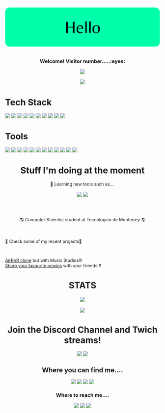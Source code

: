 <p align="center">
  <img src="assets/Banner.png" />
</p>

<h3 align="center">Welcome! Visitor number.....:eyes:</h3>
<p align="center"><img src="https://profile-counter.glitch.me/{daniel-enqz}/count.svg"></p>
<p align="center"><img src="http://ForTheBadge.com/images/badges/built-with-love.svg"></p>

# Tech Stack
<p>
<img src="https://img.shields.io/badge/Python-14354C?style=for-the-badge&logo=python&logoColor=white">
<img src="https://img.shields.io/badge/HTML5-E34F26?style=for-the-badge&logo=html5&logoColor=white">
<img src="https://img.shields.io/badge/CSS3-1572B6?style=for-the-badge&logo=css3&logoColor=white">
<img src="https://img.shields.io/badge/C-00599C?style=for-the-badge&logo=c&logoColor=white">
<img src="https://img.shields.io/badge/Ruby-CC342D?style=for-the-badge&logo=ruby&logoColor=white">
<img src="https://img.shields.io/badge/Ruby_on_Rails-CC0000?style=for-the-badge&logo=ruby-on-rails&logoColor=white">
<img src="https://img.shields.io/badge/SQLite-07405E?style=for-the-badge&logo=sqlite&logoColor=white">
<img src="https://img.shields.io/badge/MySQL-00000F?style=for-the-badge&logo=mysql&logoColor=white">
<img src="https://img.shields.io/badge/JavaScript-F7DF1E?style=for-the-badge&logo=javascript&logoColor=black">
<img src="https://img.shields.io/badge/PostgreSQL-316192?style=for-the-badge&logo=postgresql&logoColor=white">
</p>

# Tools
<p>
<img src="https://img.shields.io/badge/NPM-%23000000.svg?style=for-the-badge&logo=npm&logoColor=white">
<img src="https://img.shields.io/badge/yarn-%232C8EBB.svg?style=for-the-badge&logo=yarn&logoColor=white">
<img src="https://img.shields.io/badge/Babel-F9DC3e?style=for-the-badge&logo=babel&logoColor=black">
<img src="https://img.shields.io/badge/VSCode-0078d7.svg?style=for-the-badge&logo=visual-studio-code&logoColor=white">
<img src="https://img.shields.io/badge/jquery-%230769AD.svg?style=for-the-badge&logo=jquery&logoColor=white">
<img src="https://img.shields.io/badge/Linux-FCC624?style=for-the-badge&logo=linux&logoColor=black">
<img src="https://img.shields.io/badge/Ubuntu-E95420?style=for-the-badge&logo=ubuntu&logoColor=white">
<img src="https://img.shields.io/badge/Windows-0078D6?style=for-the-badge&logo=windows&logoColor=white">
<img src="https://img.shields.io/badge/numpy-%23013243.svg?style=for-the-badge&logo=numpy&logoColor=white">
<img src="https://img.shields.io/badge/pandas-%23150458.svg?style=for-the-badge&logo=pandas&logoColor=white">
<img src="https://img.shields.io/badge/Heroku-430098?style=for-the-badge&logo=heroku&logoColor=white">
<img src="https://img.shields.io/badge/Bootstrap-563D7C?style=for-the-badge&logo=bootstrap&logoColor=white">
</p>

<h1 align="center">Stuff I'm doing at the moment</h1>
<p align="center">
👀 Learning new tools such as....
<br><br>
<img src="https://img.shields.io/badge/C%2B%2B-00599C?style=for-the-badge&logo=c%2B%2B&logoColor=white">
<img src="https://img.shields.io/badge/go-%2300ADD8.svg?style=for-the-badge&logo=go&logoColor=white">
</p>
<br><br>
<p align="center">
🌎 Computer Scientist student at Tecnologico de Monterrey 🌎
</p>
<br><br>
🌱 Check some of my recent projects🌱
</p>
<br>

[AirBnB clone](https://github.com/daniel-enqz/studio) but with Music Studios!!!<br>
[Share your favourite movies](https://github.com/daniel-enqz/rails-watch-list) with your friends!!!<br>

<h1 align="center">STATS</h1>
<p align="center">
<a href="https://git.io/streak-stats"><img align="center" src="https://github-readme-streak-stats.herokuapp.com?user=daniel-enqz&theme=dark&hide_border=true&date_format=M%20j%5B%2C%20Y%5D"/></a>
<br><br>
<a href="https://github.com/daniel-enqz/github-readme-stats"><img align="center" src="https://github-readme-stats.vercel.app/api/top-langs/?username=daniel-enqz&langs_count=10&layout=compact&hide_border=true&title_color=0099ff&icon_color=0099ff" /></a>
</p>

<h1 align="center">Join the Discord Channel and Twich streams!</h1>
<p align="center">
<a href="https://discord.gg/n4PYXTkk" target="_blank"><img src="https://img.shields.io/badge/Discord-7289DA?style=for-the-badge&logo=discord&logoColor=white"></a>
<a href="https://www.twitch.tv/daniel_enqz" target="_blank" rel="noopener noreferrer"><img src="https://img.shields.io/badge/Twitch-9146FF?style=for-the-badge&logo=twitch&logoColor=white"></a>
</p>

<h2 align="center">Where you can find me....</h2>
<p align="center">
<a href="https://www.instagram.com/daniel__enqz/?hl=en"><img src="https://img.shields.io/badge/daniel_enqz-E4405F?style=for-the-badge&logo=instagram&logoColor=white"></a>
<a href="https://twitter.com/Daniel__enqz"><img src="https://img.shields.io/badge/daniel_enqz-%231DA1F2.svg?style=for-the-badge&logo=Twitter&logoColor=white"></a>
<a href="https://vm.tiktok.com/ZMLjnxQKp/"><img src="https://img.shields.io/badge/daniel_enqz-000000?style=for-the-badge&logo=tiktok&logoColor=white"></a>
<a href="https://www.youtube.com/channel/UCvZjEjGU4CVIrQknOSMfpXQ"><img src="https://img.shields.io/badge/Daniel Enqz-FF0000?style=for-the-badge&logo=youtube&logoColor=white"></a>
</p>

<h3 align="center">Where to reach me....</h2>
<p align="center">
<a href="https://www.linkedin.com/in/daniel-enr%C3%ADquez-monjar%C3%A1s-10043721b/"><img src="https://img.shields.io/badge/LinkedIn-0077B5?style=for-the-badge&logo=linkedin&logoColor=white"></a>
<a href="mailto:dan17.em@gmail.com"><img src="https://img.shields.io/badge/Gmail-D14836?style=for-the-badge&logo=gmail&logoColor=white"></a>
<a href="https://daniel-enqz.github.io/website/"><img src="https://img.shields.io/badge/website-4285F4?style=for-the-badge&logo=google&logoColor=white"></a>
</p>
